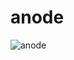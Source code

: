 anode
=====

![anode](https://f.cloud.github.com/assets/30399/294818/77216166-9418-11e2-9618-3c3d35de59bd.png)
